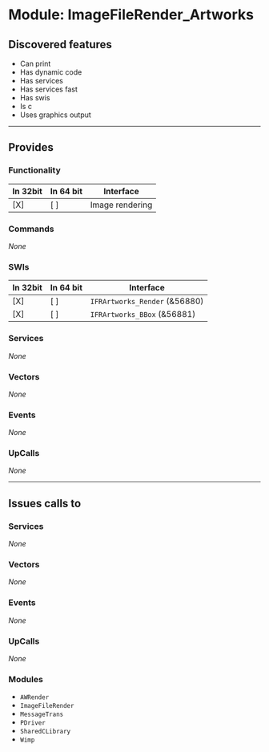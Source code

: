 # Module: ImageFileRender_Artworks

## Discovered features


* Can print
* Has dynamic code
* Has services
* Has services fast
* Has swis
* Is c
* Uses graphics output

---

## Provides

### Functionality

| In 32bit | In 64 bit | Interface |
|----------|-----------|-----------|
| [X]      | [ ]       | Image rendering |

### Commands


*None*


### SWIs


| In 32bit | In 64 bit | Interface |
|----------|-----------|-----------|
| [X]      | [ ]       | `IFRArtworks_Render` (&56880) |
| [X]      | [ ]       | `IFRArtworks_BBox` (&56881) |


### Services


*None*


### Vectors


*None*


### Events


*None*


### UpCalls


*None*


---

## Issues calls to

### Services


*None*


### Vectors


*None*


### Events


*None*


### UpCalls


*None*


### Modules


* `AWRender`
* `ImageFileRender`
* `MessageTrans`
* `PDriver`
* `SharedCLibrary`
* `Wimp`


